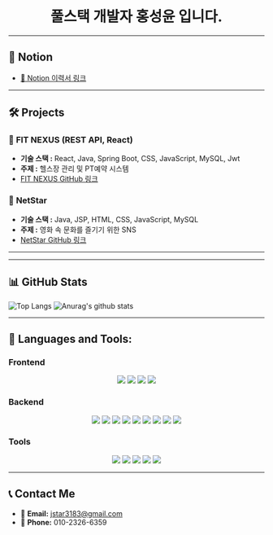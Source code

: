 


<h1 align="center"> 풀스택 개발자 홍성윤 입니다.</h1>

---

## 📂 **Notion**  
- [📝 Notion 이력서 링크](https://marsh-whitefish-61e.notion.site/FullStack-Developer-165e6594e42b803a8363c0330cb185c4?pvs=4)

---

## 🛠️ **Projects**  

### 📌 **FIT NEXUS** (REST API, React)
- **기술 스택 :** React, Java, Spring Boot, CSS, JavaScript, MySQL, Jwt
- **주제 :** 헬스장 관리 및 PT예약 시스템  
- [FIT NEXUS GitHub 링크](https://github.com/LimeYun/MSA9_GYM_REST)


### 📌 **NetStar**  
- **기술 스택 :** Java, JSP, HTML, CSS, JavaScript, MySQL
- **주제 :** 영화 속 문화를 즐기기 위한 SNS
- [NetStar GitHub 링크](https://github.com/LimeYun/MSA9_movie)

  
 ---


---
## 📊 **GitHub Stats**  
![Top Langs](https://github-readme-stats.vercel.app/api/top-langs/?username=LimeYun&layout=compact)
![Anurag's github stats](https://github-readme-stats.vercel.app/api?username=LimeYun)

---


## 🚀 **Languages and Tools:**  

### **Frontend**
<div align="center">
  <img src="https://img.shields.io/badge/HTML5-E34F26?style=flat-square&logo=html5&logoColor=white">
  <img src="https://img.shields.io/badge/CSS3-1572B6?style=flat-square&logo=css3&logoColor=white">
  <img src="https://img.shields.io/badge/JavaScript-F7DF1E?style=flat-square&logo=javascript&logoColor=black">
  <img src="https://img.shields.io/badge/React-61DAFB?style=flat-square&logo=react&logoColor=black">
</div>

### **Backend**
<div align="center">
  <img src="https://img.shields.io/badge/Java-007396?style=flat-square&logo=java&logoColor=white">
  <img src="https://img.shields.io/badge/Spring-6DB33F?style=flat-square&logo=spring&logoColor=white">
  <img src="https://img.shields.io/badge/Spring%20Boot-6DB33F?style=flat-square&logo=springboot&logoColor=white">
  <img src="https://img.shields.io/badge/Servlet-007396?style=flat-square&logo=java&logoColor=white">
  <img src="https://img.shields.io/badge/JSP-007396?style=flat-square&logo=java&logoColor=white">
  <img src="https://img.shields.io/badge/MyBatis-F80000?style=flat-square&logo=&logoColor=white">
  <img src="https://img.shields.io/badge/Swagger-85EA2D?style=flat-square&logo=swagger&logoColor=black">
  <img src="https://img.shields.io/badge/MySQL-4479A1?style=flat-square&logo=mysql&logoColor=white">
  <img src="https://img.shields.io/badge/Oracle-F80000?style=flat-square&logo=oracle&logoColor=white">
</div>


### **Tools**
<div align="center">
  <img src="https://img.shields.io/badge/Git-F05032?style=flat-square&logo=git&logoColor=white">
  <img src="https://img.shields.io/badge/VSCode-007ACC?style=flat-square&logo=visualstudiocode&logoColor=white">
  <img src="https://img.shields.io/badge/Eclipse-2C2255?style=flat-square&logo=eclipse&logoColor=white">
  <img src="https://img.shields.io/badge/Figma-F24E1E?style=flat-square&logo=figma&logoColor=white">
  <img src="https://img.shields.io/badge/IntelliJ IDEA-000000?style=flat-square&logo=intellij-idea&logoColor=white">
</div>



---




## 📞 **Contact Me**  

- 📧 **Email:** [jstar3183@gmail.com](mailto:jstar3183@gmail.com)
- 📱 **Phone:** 010-2326-6359
